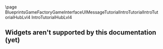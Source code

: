 \page BlueprintsGameFactoryGameInterfaceUIMessageTutorialIntroTutorialIntroTutorialHubLvl4 IntroTutorialHubLvl4
## Widgets aren't supported by this documentation (yet)
